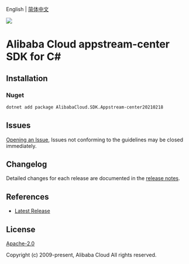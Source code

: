English | [简体中文](README-CN.md)

![](https://aliyunsdk-pages.alicdn.com/icons/AlibabaCloud.svg)

# Alibaba Cloud appstream-center SDK for C#

## Installation

### Nuget

```bash
dotnet add package AlibabaCloud.SDK.Appstream-center20210218
```

## Issues

[Opening an Issue](https://github.com/aliyun/alibabacloud-csharp-sdk/issues/new), Issues not conforming to the guidelines may be closed immediately.

## Changelog

Detailed changes for each release are documented in the [release notes](./ChangeLog.md).

## References

* [Latest Release](https://github.com/aliyun/alibabacloud-csharp-sdk/)

## License

[Apache-2.0](http://www.apache.org/licenses/LICENSE-2.0)

Copyright (c) 2009-present, Alibaba Cloud All rights reserved.
